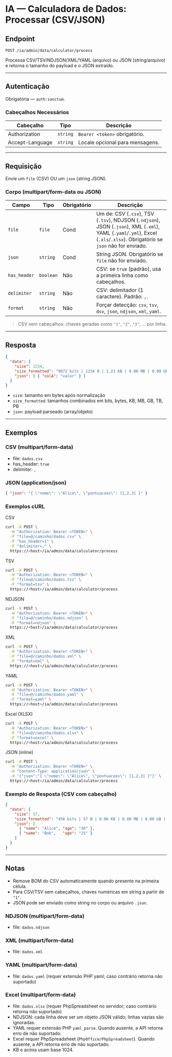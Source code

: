 # IA — Calculadora de Dados: Processar (CSV/JSON)

## Endpoint

`POST /ia/admin/data/calculator/process`

Processa CSV/TSV/NDJSON/XML/YAML (arquivo) ou JSON (string/arquivo) e retorna o tamanho do payload e o JSON extraído.

---

## Autenticação

Obrigatória — `auth:sanctum`.

### Cabeçalhos Necessários
| Cabeçalho | Tipo | Descrição |
| --------- | ---- | --------- |
| Authorization | `string` | `Bearer <token>` obrigatório. |
| Accept-Language | `string` | Locale opcional para mensagens. |

---

## Requisição

Envie um `file` (CSV) OU um `json` (string JSON).

### Corpo (multipart/form-data ou JSON)
| Campo        | Tipo      | Obrigatório | Descrição |
| ------------ | --------- | ----------- | --------- |
| `file`       | `file`    | Cond        | Um de: CSV (`.csv`), TSV (`.tsv`), NDJSON (`.ndjson`), JSON (`.json`), XML (`.xml`), YAML (`.yaml`/`.yml`), Excel (`.xls`/`.xlsx`). Obrigatório se `json` não for enviado. |
| `json`       | `string`  | Cond        | String JSON. Obrigatório se `file` não for enviado. |
| `has_header` | `boolean` | Não         | CSV: se `true` (padrão), usa a primeira linha como cabeçalhos. |
| `delimiter`  | `string`  | Não         | CSV: delimitador (1 caractere). Padrão: `,`. |
| `format`     | `string`  | Não         | Forçar detecção: `csv`, `tsv`, `dsv`, `json`, `ndjson`, `xml`, `yaml`. |

> CSV sem cabeçalhos: chaves geradas como `"1"`, `"2"`, `"3"`, ... por linha.

---

## Resposta

```json
{
  "data": {
    "size": 1234,
    "size_formatted": "9872 bits | 1234 B | 1.21 KB | 0.00 MB | 0.00 GB | 0.00 TB | 0.00 PB",
    "json": [ { "colA": "valor" } ]
  }
}
```

- `size`: tamanho em bytes após normalização
- `size_formatted`: tamanhos combinados em bits, bytes, KB, MB, GB, TB, PB
- `json`: payload parseado (array/objeto)

---

## Exemplos

### CSV (multipart/form-data)
- file: `dados.csv`
- has_header: `true`
- delimiter: `,`

### JSON (application/json)
```json
{ "json": "{ \"nome\": \"Alice\", \"pontuacoes\": [1,2,3] }" }
```

### Exemplos cURL

CSV
```bash
curl -X POST \
  -H "Authorization: Bearer <TOKEN>" \
  -F "file=@/caminho/dados.csv" \
  -F "has_header=1" \
  -F "delimiter=," \
  https://<host>/ia/admin/data/calculator/process
```

TSV
```bash
curl -X POST \
  -H "Authorization: Bearer <TOKEN>" \
  -F "file=@/caminho/dados.tsv" \
  -F "format=tsv" \
  https://<host>/ia/admin/data/calculator/process
```

NDJSON
```bash
curl -X POST \
  -H "Authorization: Bearer <TOKEN>" \
  -F "file=@/caminho/dados.ndjson" \
  -F "format=ndjson" \
  https://<host>/ia/admin/data/calculator/process
```

XML
```bash
curl -X POST \
  -H "Authorization: Bearer <TOKEN>" \
  -F "file=@/caminho/dados.xml" \
  -F "format=xml" \
  https://<host>/ia/admin/data/calculator/process
```

YAML
```bash
curl -X POST \
  -H "Authorization: Bearer <TOKEN>" \
  -F "file=@/caminho/dados.yaml" \
  -F "format=yaml" \
  https://<host>/ia/admin/data/calculator/process
```

Excel (XLSX)
```bash
curl -X POST \
  -H "Authorization: Bearer <TOKEN>" \
  -F "file=@/caminho/dados.xlsx" \
  -F "format=excel" \
  https://<host>/ia/admin/data/calculator/process
```

JSON (inline)
```bash
curl -X POST \
  -H "Authorization: Bearer <TOKEN>" \
  -H "Content-Type: application/json" \
  -d '{"json":"{ \"nome\": \"Alice\", \"pontuacoes\": [1,2,3] }"}' \
  https://<host>/ia/admin/data/calculator/process
```

### Exemplo de Resposta (CSV com cabeçalho)
```json
{
  "data": {
    "size": 57,
    "size_formatted": "456 bits | 57 B | 0.06 KB | 0.00 MB | 0.00 GB | 0.00 TB | 0.00 PB",
    "json": [
      { "name": "Alice", "age": "30" },
      { "name": "Bob",   "age": "25" }
    ]
  }
}
```

---

## Notas
- Remove BOM do CSV automaticamente quando presente na primeira célula.
- Para CSV/TSV sem cabeçalhos, chaves numéricas em string a partir de `"1"`.
- JSON pode ser enviado como string no corpo ou arquivo `.json`.
### NDJSON (multipart/form-data)
- file: `dados.ndjson`

### XML (multipart/form-data)
- file: `dados.xml`

### YAML (multipart/form-data)
- file: `dados.yaml` (requer extensão PHP yaml; caso contrário retorna não suportado)

### Excel (multipart/form-data)
- file: `dados.xlsx` (requer PhpSpreadsheet no servidor; caso contrário retorna não suportado)
- NDJSON: cada linha deve ser um objeto JSON válido; linhas vazias são ignoradas.
- YAML requer extensão PHP `yaml_parse`. Quando ausente, a API retorna erro de não suportado.
- Excel requer PhpSpreadsheet (`PhpOffice/PhpSpreadsheet`). Quando ausente, a API retorna erro de não suportado.
- KB e acima usam base 1024.
